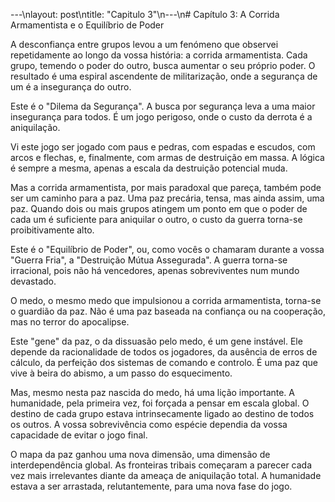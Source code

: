 ---\nlayout: post\ntitle:  "Capitulo 3"\n---\n# Capítulo 3: A Corrida Armamentista e o Equilíbrio de Poder

A desconfiança entre grupos levou a um fenómeno que observei repetidamente ao longo da vossa história: a corrida armamentista. Cada grupo, temendo o poder do outro, busca aumentar o seu próprio poder. O resultado é uma espiral ascendente de militarização, onde a segurança de um é a insegurança do outro.

Este é o "Dilema da Segurança". A busca por segurança leva a uma maior insegurança para todos. É um jogo perigoso, onde o custo da derrota é a aniquilação.

Vi este jogo ser jogado com paus e pedras, com espadas e escudos, com arcos e flechas, e, finalmente, com armas de destruição em massa. A lógica é sempre a mesma, apenas a escala da destruição potencial muda.

Mas a corrida armamentista, por mais paradoxal que pareça, também pode ser um caminho para a paz. Uma paz precária, tensa, mas ainda assim, uma paz. Quando dois ou mais grupos atingem um ponto em que o poder de cada um é suficiente para aniquilar o outro, o custo da guerra torna-se proibitivamente alto.

Este é o "Equilíbrio de Poder", ou, como vocês o chamaram durante a vossa "Guerra Fria", a "Destruição Mútua Assegurada". A guerra torna-se irracional, pois não há vencedores, apenas sobreviventes num mundo devastado.

O medo, o mesmo medo que impulsionou a corrida armamentista, torna-se o guardião da paz. Não é uma paz baseada na confiança ou na cooperação, mas no terror do apocalipse.

Este "gene" da paz, o da dissuasão pelo medo, é um gene instável. Ele depende da racionalidade de todos os jogadores, da ausência de erros de cálculo, da perfeição dos sistemas de comando e controlo. É uma paz que vive à beira do abismo, a um passo do esquecimento.

Mas, mesmo nesta paz nascida do medo, há uma lição importante. A humanidade, pela primeira vez, foi forçada a pensar em escala global. O destino de cada grupo estava intrinsecamente ligado ao destino de todos os outros. A vossa sobrevivência como espécie dependia da vossa capacidade de evitar o jogo final.

O mapa da paz ganhou uma nova dimensão, uma dimensão de interdependência global. As fronteiras tribais começaram a parecer cada vez mais irrelevantes diante da ameaça de aniquilação total. A humanidade estava a ser arrastada, relutantemente, para uma nova fase do jogo.
